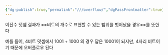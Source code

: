 ```yaml
---
{"dg-publish":true,"permalink":"///overflow/","dgPassFrontmatter":true}
---
```



이진수 덧셈 결과가 ==비트의 개수로 표현할 수 있는 범위를 벗어났을 경우==를 뜻한다

예를 들어, 4비트 덧셈에서 1001 + 1000 의  경우 답은 10001이 되지만, 4자리 비트이기 때문에 오버플로우 된다